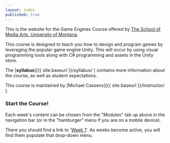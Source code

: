 ```yaml
---
layout: index
published: true
---
```



This is the website for the Game Engines Course offered by [The School of Media Arts, University of Montana](http://www.umt.edu/mediaarts/).

This course is designed to teach you how to design and program games by leveraging the popular game engine Unity. This will occur by using visual programming tools along with C# programming and assets in the Unity store.

The [**syllabus**]({{ site.baseurl }}/syllabus/ ) contains more information about the course, as well as student expectations.


This course is maintained by [Michael Cassens]({{ site.baseurl }}/instructor/ ). 

### Start the Course!

Each week's content can be chosen from the "Modules" tab up above in the navigation bar (or in the "hamburger" menu if you are on a mobile device).

There you should find a link to '[Week 1]({{site.baseurl}}/modules/week-1/welcome-to-mart460/)'. As weeks become active, you will find them populate that drop-down menu.